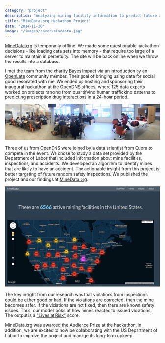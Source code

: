 ```yaml
---
category: "project"
description: "Analyzing mining facility information to predict future accidents."
title: "MineData.org Hackathon Project"
date: "2014-11-30"
image: "/images/cover/minedata.jpg"
---
```

<div class="alert alert-info">
    <a href="http://minedata.org">MineData.org</a> is temporarily offline. We made some questionable hackathon decisions - like loading data sets into memory - that require too large of a server to maintain in perpetuity. The site will be back online when we throw the results into a database.
</div>

I met the team from the charity [Bayes Impact](http://bayesimpact.org) via an introduction by an [OpenLate](http://meetup.com/openlate/) community member. Their goal of bringing using data for social good resonated with me. We ended up hosting and sponsoring their inaugural hackathon at the OpenDNS offices, where 125 data experts worked on projects ranging from quantifying human trafficking patterns to predicting prescription drug interactions in a 24-hour period.

<a href="/images/bayes-full.jpg"><img src="/images/bayes.jpg" alt="Bayes Impact 2014 Hackathon at OpenDNS"/></a>

Three of us from OpenDNS were joined by a data scientist from Quora to compete in the event. We chose to study a data set provided by the Department of Labor that included information about mine facilities, inspections, and accidents. We developed an algorithm to identify mines that are likely to have an accident. The actionable insight from this project is better targeting of future random safety inspections. We published the project and our findings at [MineData.org](http://www.minedata.org).

<a href="http://www.minedata.org"><img src="/images/minedata.jpg" alt="MineData.org homepage"/></a>

The key insight from our research was that violations from inspections could be either good or bad. If the violations are corrected, then the mine becomes safer. If the violations are not fixed, then there are known safety issues. Thus, our model looks at how mines reacted to issued violations. The output is a ["Lives at Risk"](https://www.youtube.com/watch?v=lQ24_gfCYuU) score.

MineData.org was awarded the Audience Prize at the hackathon. In addition, we are excited to now be collaborating with the US Department of Labor to improve the project and manage its long-term upkeep.
